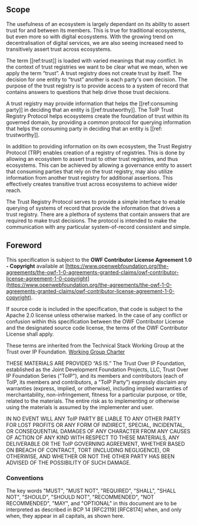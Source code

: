 
[//]: # (::: forewordtitle)

[//]: # (Foreword)

[//]: # (:::)

[//]: # (\newpage)

## Scope
The usefulness of an ecosystem is largely dependant on its ability to assert trust for and between its members. This is true for traditional ecosystems, but even more so with digital ecosystems. With the growing trend on decentralisation of digital services, we are also seeing increased need to transitively assert trust across ecosystems. 

The term [[ref:trust]] is loaded with varied meanings that may conflict. In the context of trust registries we want to be clear what we mean, when we apply the term “trust”. A trust registry does not create trust by itself. The decision for one entity to “trust” another is each party's own decision. The purpose of the trust registry is to provide access to a system of record that contains answers to questions that help drive those trust decisions.

A trust registry may provide information that helps the [[ref:consuming party]] in deciding that an entity is [[ref:trustworthy]]. 
The ToIP Trust Registry Protocol helps ecosystems create the foundation of trust within its governed domain, by providing a common protocol for querying information that helps the consuming party in deciding that an entity is [[ref: trustworthy]].

In addition to providing information on its own ecosystem, the Trust Registry Protocol (TRP) enables creation of a registry of registries. This is done by allowing an ecosystem to assert trust to other trust registries, and thus ecosystems. This can be achieved by allowing a governance entity to assert that consuming parties that rely on the trust registry, may also utilize information from another trust registry for additional assertions. This effectively creates transitive trust across ecosystems to achieve wider reach.

The Trust Registry Protocol serves to provide a simple interface to enable querying of systems of record that provide the information that drives a trust registry. There are a plethora of systems that contain answers that are required to make trust decisions. The protocol is intended to make the communication with any particular system-of-record consistent and simple.

## Foreword
This specification is subject to the **OWF Contributor License Agreement 1.0 - Copyright** available at
[https://www.openwebfoundation.org/the-agreements/the-owf-1-0-agreements-granted-claims/owf-contributor-license-agreement-1-0-copyright](https://www.openwebfoundation.org/the-agreements/the-owf-1-0-agreements-granted-claims/owf-contributor-license-agreement-1-0-copyright).

If source code is included in the specification, that code is subject to the Apache 2.0 license unless otherwise marked. In the case of any conflict or confusion within this specification between the OWF Contributor License and the designated source code license, the terms of the OWF Contributor License shall apply.

These terms are inherited from the Technical Stack Working Group at the Trust over IP Foundation. [Working Group Charter](https://trustoverip.org/wp-content/uploads/TSWG-2-Charter-Revision.pdf)

THESE MATERIALS ARE PROVIDED “AS IS.” The Trust Over IP Foundation, established as the Joint Development Foundation Projects, LLC, Trust Over IP Foundation Series ("ToIP"), and its members and contributors (each of ToIP, its members and contributors, a "ToIP Party") expressly disclaim any warranties (express, implied, or otherwise), including implied warranties of merchantability, non-infringement, fitness for a particular purpose, or title, related to the materials. The entire risk as to implementing or otherwise using the materials is assumed by the implementer and user. 

IN NO EVENT WILL ANY ToIP PARTY BE LIABLE TO ANY OTHER PARTY FOR LOST PROFITS OR ANY FORM OF INDIRECT, SPECIAL, INCIDENTAL, OR CONSEQUENTIAL DAMAGES OF ANY CHARACTER FROM ANY CAUSES OF ACTION OF ANY KIND WITH RESPECT TO THESE MATERIALS, ANY DELIVERABLE OR THE ToIP GOVERNING AGREEMENT, WHETHER BASED ON BREACH OF CONTRACT, TORT (INCLUDING NEGLIGENCE), OR OTHERWISE, AND WHETHER OR NOT THE OTHER PARTY HAS BEEN ADVISED OF THE POSSIBILITY OF SUCH DAMAGE.
 
### Conventions
The key words "MUST", "MUST NOT", "REQUIRED", "SHALL", "SHALL NOT", "SHOULD", "SHOULD NOT", "RECOMMENDED", "NOT RECOMMENDED", "MAY", and "OPTIONAL" in this document are to be interpreted as described in BCP 14 [RFC2119] [RFC8174] when, and only when, they appear in all capitals, as shown here.


